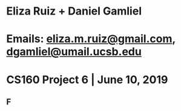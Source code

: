 # Eliza Ruiz + Daniel Gamliel 
# Emails: eliza.m.ruiz@gmail.com, dgamliel@umail.ucsb.edu
# CS160 Project 6 | June 10, 2019

## F

